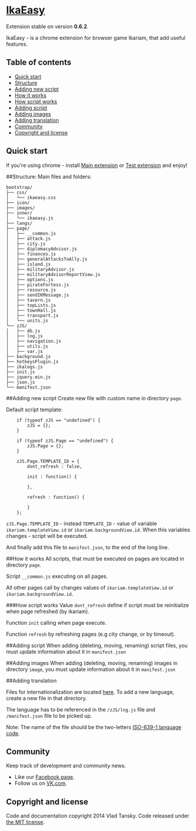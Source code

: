 # [IkaEasy](http://ikariam-easy.com/)
Extension stable on version **0.6.2**.

IkaEasy - is a chrome extension for browser game Ikariam, that add useful features.

## Table of contents

- [Quick start](#quick-start)
- [Structure](#structure)
- [Adding new script](#adding-new-script)
- [How it works](#how-it-works)
- [How script works](#how-script-works)
- [Adding script](#adding-script)
- [Adding images](#adding-images)
- [Adding translation](#adding-translation)
- [Community](#community)
- [Copyright and license](#copyright-and-license)

## Quick start
If you're using chrome - install [Main extension](https://chrome.google.com/webstore/detail/ikariam-easy/eflmkpkfklepiajpjpmjbneomenkbpdl?hl=en) or [Test extension](https://chrome.google.com/webstore/detail/ikariam-easy-test/nbgafacaepgodomleebpcjcfgeiceidb) and enjoy!

##Structure:
Main files and folders:
```
bootstrap/
├── css/
│   └── ikaeasy.css
├── icon/
├── images/
├── inner/
│   └── ikaeasy.js
├── langs/
├── page/
│   ├── __common.js
│   ├── attack.js
│   ├── city.js
│   ├── diplomacyAdvisor.js
│   ├── finances.js
│   ├── generalAttacksToAlly.js
│   ├── island.js
│   ├── militaryAdvisor.js
│   ├── militaryAdvisorReportView.js
│   ├── options.js
│   ├── pirateFortess.js
│   ├── resource.js
│   ├── sendIKMessage.js
│   ├── tavern.js
│   ├── topLists.js
│   ├── townHall.js
│   ├── transport.js
│   └── units.js
└── zJS/
│   ├── db.js
│   ├── lng.js
│   ├── navigation.js
│   ├── utils.js
│   ├── var.js
├── background.js
├── hotkeysPlugin.js
├── ikalogs.js
├── init.js
├── jquery.min.js
├── json.js
└── manifest.json
```

##Adding new script
Create new file with custom name in directory `page`.

Default script template:

        if (typeof zJS == "undefined") {
            zJS = {};
        }

        if (typeof zJS.Page == "undefined") {
            zJS.Page = {};
        }

        zJS.Page.TEMPLATE_ID = {
            dont_refresh : false,

            init : function() {

            },

            refresh : function() {

            }
        };

`zJS.Page.TEMPLATE_ID` - instead `TEMPLATE_ID` - value of variable `ikariam.templateView.id` or
`ikariam.backgroundView.id`. When this variables changes - script will be executed.

And finally add this file to `manifest.json`, to the end of the long line.


##How it works
All scripts, that must be executed on pages are located in directory `page`.

Script `__common.js` executing on all pages.

All other pages call by changes values of `ikariam.templateView.id` or `ikariam.backgroundView.id`.


###How script works
Value `dont_refresh` define if script must be reinitialize when page refreshed (by ikariam).

Function `init` calling when page execute.

Function `refresh` by refreshing pages (e.g city change, or by timeout).


##Adding script
When adding (deleting, moving, renaming) script files, you must update information about it in `manifest.json`

##Adding images
When adding (deleting, moving, renaming) images in directory `image`, you must update information about it in `manifest.json`

##Adding translation

Files for internationalization are located [here](https://github.com/swat-web/IkaEasy/tree/swat/langs). To add a new language, create a new file in that directory. 

The language has to be referenced in the `/zJS/lng.js` file and `/manifest.json` file to be picked up.

Note: The name of the file should be the two-letters [ISO-639-1 language code](http://en.wikipedia.org/wiki/List_of_ISO_639-1_codes).

## Community

Keep track of development and community news.

- Like our [Facebook page](https://www.facebook.com/ikariam.easy).
- Follow us on [VK.com](http://vk.com/ikariam_easy).

## Copyright and license

Code and documentation copyright 2014 Vlad Tansky. Code released under [the MIT license](https://github.com/swat-web/IkaEasy/blob/swat/LICENSE.md).

